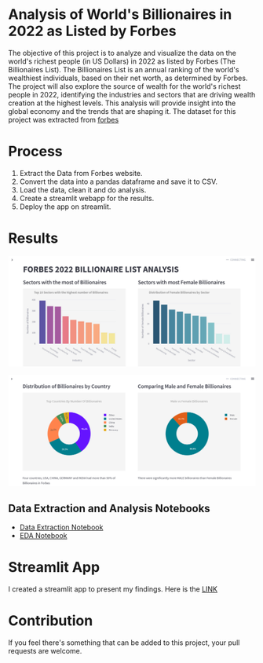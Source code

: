 # Analysis of World's Billionaires in 2022 as Listed by Forbes

The objective of this project is to analyze and visualize the data on the world's richest people (in US Dollars) in 2022 as listed by Forbes (The Billionaires List). The Billionaires List is an annual ranking of the world's wealthiest individuals, based on their net worth, as determined by Forbes.
The project will also explore the source of wealth for the world's richest people in 2022, identifying the industries and sectors that are driving wealth creation at the highest levels. This analysis will provide insight into the global economy and the trends that are shaping it.
The dataset for this project was extracted from [forbes](https://www.forbes.com/billionaires/page-data/index/page-data.json)

# Process

1. Extract the Data from Forbes website.
2. Convert the data into a pandas dataframe and save it to CSV.
3. Load the data, clean it and do analysis.
4. Create a streamlit webapp for the results.
5. Deploy the app on streamlit.

# Results

![Screenshot](./assets/view.jpg)

![Screenshot](./assets//view2.png)

## Data Extraction and Analysis Notebooks

* [Data Extraction Notebook](https://github.com/regan-mu/2022-forbes-billionaires-Analysis/blob/main/Notebooks/ExtractData.ipynb)
* [EDA Notebook](https://github.com/regan-mu/2022-forbes-billionaires-Analysis/blob/main/Notebooks/EDA.ipynb)

# Streamlit App

I created a streamlit app to present my findings. Here is the [LINK](https://regan-mu-2022-forbes-billionaires-analysis-dashboardapp-wx2psu.streamlit.app/)

# Contribution

If you feel there's something that can be added to this project, your pull requests are welcome.
